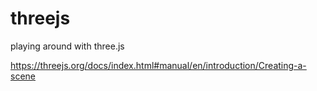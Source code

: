 # threejs
playing around with three.js

https://threejs.org/docs/index.html#manual/en/introduction/Creating-a-scene
